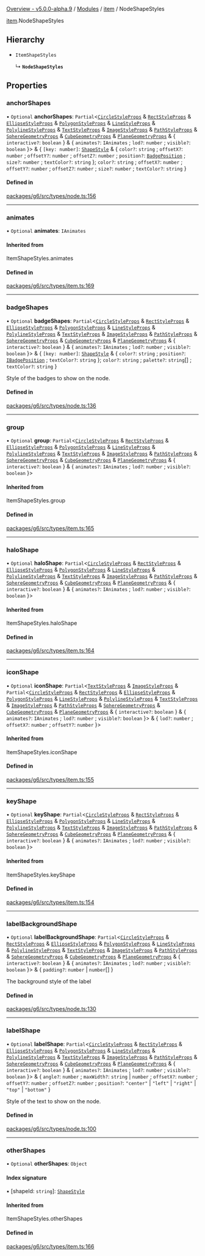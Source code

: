 [Overview - v5.0.0-alpha.9](../../README.md) / [Modules](../../modules.md) / [item](../../modules/item.md) / NodeShapeStyles

[item](../../modules/item.md).NodeShapeStyles

## Hierarchy

- `ItemShapeStyles`

  ↳ **`NodeShapeStyles`**

## Properties

### anchorShapes

• `Optional` **anchorShapes**: `Partial`<[`CircleStyleProps`](CircleStyleProps.md) & [`RectStyleProps`](RectStyleProps.md) & [`EllipseStyleProps`](EllipseStyleProps.md) & [`PolygonStyleProps`](PolygonStyleProps.md) & [`LineStyleProps`](LineStyleProps.md) & [`PolylineStyleProps`](PolylineStyleProps.md) & [`TextStyleProps`](TextStyleProps.md) & [`ImageStyleProps`](ImageStyleProps.md) & [`PathStyleProps`](PathStyleProps.md) & [`SphereGeometryProps`](SphereGeometryProps.md) & [`CubeGeometryProps`](CubeGeometryProps.md) & [`PlaneGeometryProps`](PlaneGeometryProps.md) & { `interactive?`: `boolean`  } & { `animates?`: `IAnimates` ; `lod?`: `number` ; `visible?`: `boolean`  }\> & { `[key: number]`: [`ShapeStyle`](../../modules/item.md#shapestyle) & { `color?`: `string` ; `offsetX?`: `number` ; `offsetY?`: `number` ; `offsetZ?`: `number` ; `position?`: [`BadgePosition`](../../enums/item/BadgePosition.md) ; `size?`: `number` ; `textColor?`: `string`  }; `color?`: `string` ; `offsetX?`: `number` ; `offsetY?`: `number` ; `offsetZ?`: `number` ; `size?`: `number` ; `textColor?`: `string`  }

#### Defined in

[packages/g6/src/types/node.ts:156](https://github.com/antvis/G6/blob/4b803837a5/packages/g6/src/types/node.ts#L156)

___

### animates

• `Optional` **animates**: `IAnimates`

#### Inherited from

ItemShapeStyles.animates

#### Defined in

[packages/g6/src/types/item.ts:169](https://github.com/antvis/G6/blob/4b803837a5/packages/g6/src/types/item.ts#L169)

___

### badgeShapes

• `Optional` **badgeShapes**: `Partial`<[`CircleStyleProps`](CircleStyleProps.md) & [`RectStyleProps`](RectStyleProps.md) & [`EllipseStyleProps`](EllipseStyleProps.md) & [`PolygonStyleProps`](PolygonStyleProps.md) & [`LineStyleProps`](LineStyleProps.md) & [`PolylineStyleProps`](PolylineStyleProps.md) & [`TextStyleProps`](TextStyleProps.md) & [`ImageStyleProps`](ImageStyleProps.md) & [`PathStyleProps`](PathStyleProps.md) & [`SphereGeometryProps`](SphereGeometryProps.md) & [`CubeGeometryProps`](CubeGeometryProps.md) & [`PlaneGeometryProps`](PlaneGeometryProps.md) & { `interactive?`: `boolean`  } & { `animates?`: `IAnimates` ; `lod?`: `number` ; `visible?`: `boolean`  }\> & { `[key: number]`: [`ShapeStyle`](../../modules/item.md#shapestyle) & { `color?`: `string` ; `position?`: [`IBadgePosition`](../../modules/item.md#ibadgeposition) ; `textColor?`: `string`  }; `color?`: `string` ; `palette?`: `string`[] ; `textColor?`: `string`  }

Style of the badges to show on the node.

#### Defined in

[packages/g6/src/types/node.ts:136](https://github.com/antvis/G6/blob/4b803837a5/packages/g6/src/types/node.ts#L136)

___

### group

• `Optional` **group**: `Partial`<[`CircleStyleProps`](CircleStyleProps.md) & [`RectStyleProps`](RectStyleProps.md) & [`EllipseStyleProps`](EllipseStyleProps.md) & [`PolygonStyleProps`](PolygonStyleProps.md) & [`LineStyleProps`](LineStyleProps.md) & [`PolylineStyleProps`](PolylineStyleProps.md) & [`TextStyleProps`](TextStyleProps.md) & [`ImageStyleProps`](ImageStyleProps.md) & [`PathStyleProps`](PathStyleProps.md) & [`SphereGeometryProps`](SphereGeometryProps.md) & [`CubeGeometryProps`](CubeGeometryProps.md) & [`PlaneGeometryProps`](PlaneGeometryProps.md) & { `interactive?`: `boolean`  } & { `animates?`: `IAnimates` ; `lod?`: `number` ; `visible?`: `boolean`  }\>

#### Inherited from

ItemShapeStyles.group

#### Defined in

[packages/g6/src/types/item.ts:165](https://github.com/antvis/G6/blob/4b803837a5/packages/g6/src/types/item.ts#L165)

___

### haloShape

• `Optional` **haloShape**: `Partial`<[`CircleStyleProps`](CircleStyleProps.md) & [`RectStyleProps`](RectStyleProps.md) & [`EllipseStyleProps`](EllipseStyleProps.md) & [`PolygonStyleProps`](PolygonStyleProps.md) & [`LineStyleProps`](LineStyleProps.md) & [`PolylineStyleProps`](PolylineStyleProps.md) & [`TextStyleProps`](TextStyleProps.md) & [`ImageStyleProps`](ImageStyleProps.md) & [`PathStyleProps`](PathStyleProps.md) & [`SphereGeometryProps`](SphereGeometryProps.md) & [`CubeGeometryProps`](CubeGeometryProps.md) & [`PlaneGeometryProps`](PlaneGeometryProps.md) & { `interactive?`: `boolean`  } & { `animates?`: `IAnimates` ; `lod?`: `number` ; `visible?`: `boolean`  }\>

#### Inherited from

ItemShapeStyles.haloShape

#### Defined in

[packages/g6/src/types/item.ts:164](https://github.com/antvis/G6/blob/4b803837a5/packages/g6/src/types/item.ts#L164)

___

### iconShape

• `Optional` **iconShape**: `Partial`<[`TextStyleProps`](TextStyleProps.md) & [`ImageStyleProps`](ImageStyleProps.md) & `Partial`<[`CircleStyleProps`](CircleStyleProps.md) & [`RectStyleProps`](RectStyleProps.md) & [`EllipseStyleProps`](EllipseStyleProps.md) & [`PolygonStyleProps`](PolygonStyleProps.md) & [`LineStyleProps`](LineStyleProps.md) & [`PolylineStyleProps`](PolylineStyleProps.md) & [`TextStyleProps`](TextStyleProps.md) & [`ImageStyleProps`](ImageStyleProps.md) & [`PathStyleProps`](PathStyleProps.md) & [`SphereGeometryProps`](SphereGeometryProps.md) & [`CubeGeometryProps`](CubeGeometryProps.md) & [`PlaneGeometryProps`](PlaneGeometryProps.md) & { `interactive?`: `boolean`  } & { `animates?`: `IAnimates` ; `lod?`: `number` ; `visible?`: `boolean`  }\> & { `lod?`: `number` ; `offsetX?`: `number` ; `offsetY?`: `number`  }\>

#### Inherited from

ItemShapeStyles.iconShape

#### Defined in

[packages/g6/src/types/item.ts:155](https://github.com/antvis/G6/blob/4b803837a5/packages/g6/src/types/item.ts#L155)

___

### keyShape

• `Optional` **keyShape**: `Partial`<[`CircleStyleProps`](CircleStyleProps.md) & [`RectStyleProps`](RectStyleProps.md) & [`EllipseStyleProps`](EllipseStyleProps.md) & [`PolygonStyleProps`](PolygonStyleProps.md) & [`LineStyleProps`](LineStyleProps.md) & [`PolylineStyleProps`](PolylineStyleProps.md) & [`TextStyleProps`](TextStyleProps.md) & [`ImageStyleProps`](ImageStyleProps.md) & [`PathStyleProps`](PathStyleProps.md) & [`SphereGeometryProps`](SphereGeometryProps.md) & [`CubeGeometryProps`](CubeGeometryProps.md) & [`PlaneGeometryProps`](PlaneGeometryProps.md) & { `interactive?`: `boolean`  } & { `animates?`: `IAnimates` ; `lod?`: `number` ; `visible?`: `boolean`  }\>

#### Inherited from

ItemShapeStyles.keyShape

#### Defined in

[packages/g6/src/types/item.ts:154](https://github.com/antvis/G6/blob/4b803837a5/packages/g6/src/types/item.ts#L154)

___

### labelBackgroundShape

• `Optional` **labelBackgroundShape**: `Partial`<[`CircleStyleProps`](CircleStyleProps.md) & [`RectStyleProps`](RectStyleProps.md) & [`EllipseStyleProps`](EllipseStyleProps.md) & [`PolygonStyleProps`](PolygonStyleProps.md) & [`LineStyleProps`](LineStyleProps.md) & [`PolylineStyleProps`](PolylineStyleProps.md) & [`TextStyleProps`](TextStyleProps.md) & [`ImageStyleProps`](ImageStyleProps.md) & [`PathStyleProps`](PathStyleProps.md) & [`SphereGeometryProps`](SphereGeometryProps.md) & [`CubeGeometryProps`](CubeGeometryProps.md) & [`PlaneGeometryProps`](PlaneGeometryProps.md) & { `interactive?`: `boolean`  } & { `animates?`: `IAnimates` ; `lod?`: `number` ; `visible?`: `boolean`  }\> & { `padding?`: `number` \| `number`[]  }

The background style of the label

#### Defined in

[packages/g6/src/types/node.ts:130](https://github.com/antvis/G6/blob/4b803837a5/packages/g6/src/types/node.ts#L130)

___

### labelShape

• `Optional` **labelShape**: `Partial`<[`CircleStyleProps`](CircleStyleProps.md) & [`RectStyleProps`](RectStyleProps.md) & [`EllipseStyleProps`](EllipseStyleProps.md) & [`PolygonStyleProps`](PolygonStyleProps.md) & [`LineStyleProps`](LineStyleProps.md) & [`PolylineStyleProps`](PolylineStyleProps.md) & [`TextStyleProps`](TextStyleProps.md) & [`ImageStyleProps`](ImageStyleProps.md) & [`PathStyleProps`](PathStyleProps.md) & [`SphereGeometryProps`](SphereGeometryProps.md) & [`CubeGeometryProps`](CubeGeometryProps.md) & [`PlaneGeometryProps`](PlaneGeometryProps.md) & { `interactive?`: `boolean`  } & { `animates?`: `IAnimates` ; `lod?`: `number` ; `visible?`: `boolean`  }\> & { `angle?`: `number` ; `maxWidth?`: `string` \| `number` ; `offsetX?`: `number` ; `offsetY?`: `number` ; `offsetZ?`: `number` ; `position?`: ``"center"`` \| ``"left"`` \| ``"right"`` \| ``"top"`` \| ``"bottom"``  }

Style of the text to show on the node.

#### Defined in

[packages/g6/src/types/node.ts:100](https://github.com/antvis/G6/blob/4b803837a5/packages/g6/src/types/node.ts#L100)

___

### otherShapes

• `Optional` **otherShapes**: `Object`

#### Index signature

▪ [shapeId: `string`]: [`ShapeStyle`](../../modules/item.md#shapestyle)

#### Inherited from

ItemShapeStyles.otherShapes

#### Defined in

[packages/g6/src/types/item.ts:166](https://github.com/antvis/G6/blob/4b803837a5/packages/g6/src/types/item.ts#L166)
